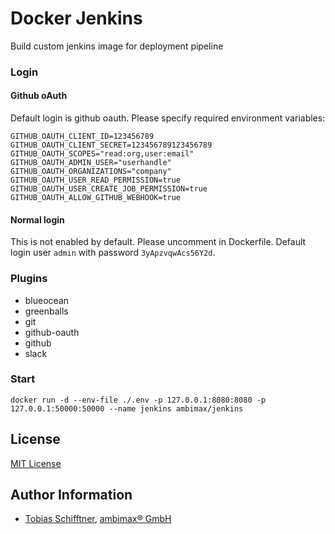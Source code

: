 
# Docker Jenkins

Build custom jenkins image for deployment pipeline

### Login

#### Github oAuth
Default login is github oauth. Please specify required environment variables:

```
GITHUB_OAUTH_CLIENT_ID=123456789
GITHUB_OAUTH_CLIENT_SECRET=123456789123456789
GITHUB_OAUTH_SCOPES="read:org,user:email"
GITHUB_OAUTH_ADMIN_USER="userhandle"
GITHUB_OAUTH_ORGANIZATIONS="company"
GITHUB_OAUTH_USER_READ_PERMISSION=true
GITHUB_OAUTH_USER_CREATE_JOB_PERMISSION=true
GITHUB_OAUTH_ALLOW_GITHUB_WEBHOOK=true
```

#### Normal login

This is not enabled by default. Please uncomment in Dockerfile.
Default login user `admin` with password `3yApzvqwAcs56Y2d`. 

### Plugins

- blueocean
- greenballs
- git
- github-oauth
- github
- slack

### Start

```
docker run -d --env-file ./.env -p 127.0.0.1:8080:8080 -p 127.0.0.1:50000:50000 --name jenkins ambimax/jenkins
```

## License

[MIT License](http://choosealicense.com/licenses/mit/)

## Author Information

 - [Tobias Schifftner](https://twitter.com/tschifftner), [ambimax® GmbH](https://www.ambimax.de)